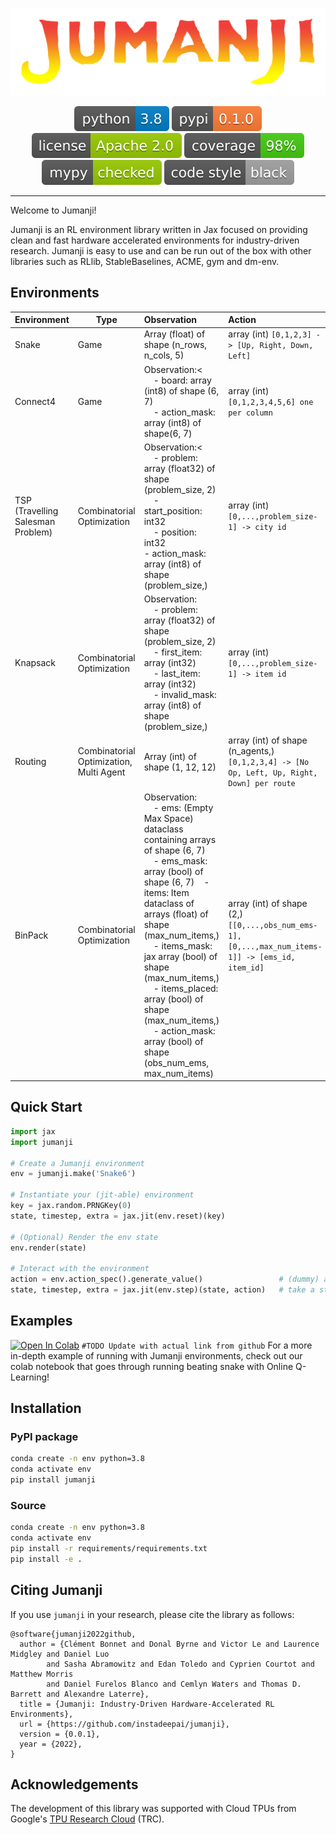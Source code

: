 <p align="center">
    <a href="" rel="nofollow">
        <img src="docs/img/jumanji_logo.png" />
    </a>
</p>
<div align="center">
<a rel="nofollow">
    <img src="docs/img/python-badge.svg" alt="Python" />
</a>
<a rel="nofollow">
    <img src="docs/img/pypi-badge.svg" alt="Pypi" />
</a>
<a rel="nofollow">
    <img src="docs/img/license-badge.svg" alt="License" />
</a>
<a rel="nofollow">
    <img src="docs/img/cov-badge.svg" alt="Coverage" />
</a>
<a rel="nofollow">
    <img src="docs/img/mypy-badge.svg" alt="Styling" />
</a>
<a rel="nofollow">
    <img src="docs/img/cov-style.svg" alt="Styling" />
</a>
</div>

---
Welcome to Jumanji!

Jumanji is an RL environment library written in Jax focused on providing clean and fast hardware accelerated
environments for industry-driven research. Jumanji is easy to use and can be
run out of the box with other libraries such as RLlib, StableBaselines, ACME, gym and dm-env.


## Environments
| Environment                       | Type                                    | Observation                                                                                                                                                                                                                                                                                                                                                                                                    | Action                                                                                                 |
|-----------------------------------|-----------------------------------------|:---------------------------------------------------------------------------------------------------------------------------------------------------------------------------------------------------------------------------------------------------------------------------------------------------------------------------------------------------------------------------------------------------------------|:-------------------------------------------------------------------------------------------------------|
| Snake                             | Game                                    | Array (float) of shape (n_rows, n_cols, 5)                                                                                                                                                                                                                                                                                                                                                                     | array (int) `[0,1,2,3] -> [Up, Right, Down, Left]`                                                     |
| Connect4                          | Game                                    | Observation:<<br/>&nbsp;&nbsp;&nbsp;&nbsp;- board: array (int8) of shape (6, 7)<br/>&nbsp;&nbsp;&nbsp;&nbsp;- action_mask: array (int8) of shape(6, 7)                                                                                                                                                                                                                                                                                                          | array (int) `[0,1,2,3,4,5,6] one per column`                                                           |
| TSP (Travelling Salesman Problem) | Combinatorial Optimization              | Observation:<<br/>&nbsp;&nbsp;&nbsp;&nbsp;- problem: array (float32) of shape (problem_size, 2)<br/>&nbsp;&nbsp;&nbsp;&nbsp;- start_position: int32<br/>&nbsp;&nbsp;&nbsp;&nbsp;- position: int32<br/>- action_mask: array (int8) of shape (problem_size,)                                                                                                                                                                                                                              | array (int) `[0,...,problem_size-1] -> city id`                                                        |
| Knapsack                          | Combinatorial Optimization              | Observation:<br/>&nbsp;&nbsp;&nbsp;&nbsp;- problem: array (float32) of shape (problem_size, 2)<br/>&nbsp;&nbsp;&nbsp;&nbsp;- first_item: array (int32)<br/>&nbsp;&nbsp;&nbsp;&nbsp;- last_item: array (int32)<br/>&nbsp;&nbsp;&nbsp;&nbsp;- invalid_mask: array (int8) of shape (problem_size,)                                                                                                                                                                                                                | array (int) `[0,...,problem_size-1] -> item id`                                                        |
| Routing                           | Combinatorial Optimization, Multi Agent | Array (int) of shape (1, 12, 12)                                                                                                                                                                                                                                                                                                                                                                               | array (int) of shape (n_agents,) `[0,1,2,3,4] -> [No Op, Left, Up, Right, Down] per route`             |
| BinPack                           | Combinatorial Optimization              | Observation: <br/>&nbsp;&nbsp;&nbsp;&nbsp;- ems: (Empty Max Space) dataclass containing arrays of shape (6, 7)<br/>&nbsp;&nbsp;&nbsp;&nbsp;- ems_mask: array (bool) of shape (6, 7)&nbsp;&nbsp;&nbsp;&nbsp;- items: Item dataclass of arrays (float) of shape (max_num_items,)<br/>&nbsp;&nbsp;&nbsp;&nbsp;- items_mask: jax array (bool) of shape (max_num_items,)<br/>&nbsp;&nbsp;&nbsp;&nbsp;- items_placed: array (bool) of shape (max_num_items,)<br/>&nbsp;&nbsp;&nbsp;&nbsp;- action_mask: array (bool) of shape (obs_num_ems, max_num_items) | array (int) of shape (2,) <br/>`[[0,...,obs_num_ems-1], [0,...,max_num_items-1]] -> [ems_id, item_id]` |


## Quick Start

```python
import jax
import jumanji

# Create a Jumanji environment
env = jumanji.make('Snake6')

# Instantiate your (jit-able) environment
key = jax.random.PRNGKey(0)
state, timestep, extra = jax.jit(env.reset)(key)

# (Optional) Render the env state
env.render(state)

# Interact with the environment
action = env.action_spec().generate_value()                 # (dummy) action selection
state, timestep, extra = jax.jit(env.step)(state, action)   # take a step and observe the next state and time step
```

## Examples
<a href="https://colab.research.google.com/github/instadeep/jumanji/examples/anakin_snake.ipynb" target="_parent"><img src="https://colab.research.google.com/assets/colab-badge.svg" alt="Open In Colab"/></a>
```#TODO Update with actual link from github```
For a more in-depth example of running with Jumanji environments, check out our colab notebook that
goes through running beating snake with Online Q-Learning!




## Installation

### PyPI package
```bash
conda create -n env python=3.8
conda activate env
pip install jumanji
```

### Source
```bash
conda create -n env python=3.8
conda activate env
pip install -r requirements/requirements.txt
pip install -e .
```

## Citing Jumanji
If you use `jumanji` in your research, please cite the library as follows:
```
@software{jumanji2022github,
  author = {Clément Bonnet and Donal Byrne and Victor Le and Laurence Midgley and Daniel Luo
        and Sasha Abramowitz and Edan Toledo and Cyprien Courtot and Matthew Morris
        and Daniel Furelos Blanco and Cemlyn Waters and Thomas D. Barrett and Alexandre Laterre},
  title = {Jumanji: Industry-Driven Hardware-Accelerated RL Environments},
  url = {https://github.com/instadeepai/jumanji},
  version = {0.0.1},
  year = {2022},
}
```

## Acknowledgements

The development of this library was supported with Cloud TPUs
from Google's [TPU Research Cloud](https://sites.research.google/trc/about/) (TRC).
